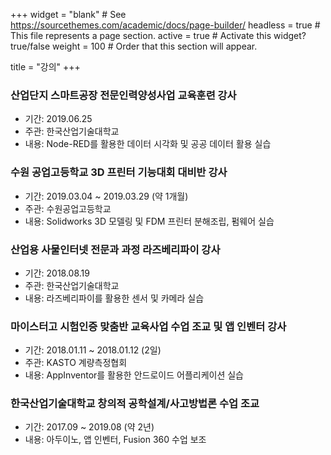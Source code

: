 +++
widget = "blank"  # See https://sourcethemes.com/academic/docs/page-builder/
headless = true  # This file represents a page section.
active = true  # Activate this widget? true/false
weight = 100  # Order that this section will appear.

title = "강의"
+++

### 산업단지 스마트공장 전문인력양성사업 교육훈련 강사
* 기간: 2019.06.25
* 주관: 한국산업기술대학교
* 내용: Node-RED를 활용한 데이터 시각화 및 공공 데이터 활용 실습

### 수원 공업고등학교 3D 프린터 기능대회 대비반 강사
* 기간: 2019.03.04 ~ 2019.03.29 (약 1개월)
* 주관: 수원공업고등학교
* 내용: Solidworks 3D 모델링 및 FDM 프린터 분해조립, 펌웨어 실습

### 산업용 사물인터넷 전문과 과정 라즈베리파이 강사
* 기간: 2018.08.19
* 주관: 한국산업기술대학교
* 내용: 라즈베리파이를 활용한 센서 및 카메라 실습

### 마이스터고 시험인증 맞춤반 교육사업 수업 조교 및 앱 인벤터 강사
* 기간: 2018.01.11 ~ 2018.01.12 (2일)
* 주관: KASTO 계량측정협회
* 내용: AppInventor를 활용한 안드로이드 어플리케이션 실습

### 한국산업기술대학교 창의적 공학설계/사고방법론 수업 조교
* 기간: 2017.09 ~ 2019.08 (약 2년)
* 내용: 아두이노, 앱 인벤터, Fusion 360 수업 보조